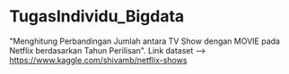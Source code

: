 # TugasIndividu_Bigdata
"Menghitung Perbandingan Jumlah antara TV Show dengan MOVIE pada Netflix berdasarkan Tahun Perilisan". Link dataset --> https://www.kaggle.com/shivamb/netflix-shows
